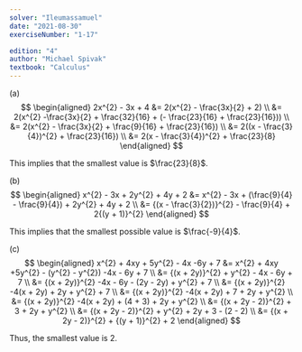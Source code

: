 ```yaml
---
solver: "Ileumassamuel"
date: "2021-08-30"
exerciseNumber: "1-17"

edition: "4"
author: "Michael Spivak"
textbook: "Calculus"
---
```


(a) 
$$
\begin{aligned}
2x^{2} - 3x + 4 &= 2(x^{2} - \frac{3x}{2} + 2) \\
&= 2(x^{2} -\frac{3x}{2} + \frac{32}{16} + (- \frac{23}{16} + \frac{23}{16})) \\
&= 2(x^{2} - \frac{3x}{2} + \frac{9}{16} + \frac{23}{16}) \\
&= 2((x - \frac{3}{4})^{2} + \frac{23}{16}) \\
&= 2(x - \frac{3}{4})^{2} + \frac{23}{8}
\end{aligned}
$$


This implies that the smallest value is $\frac{23}{8}$.

(b) 
$$
\begin{aligned}
x^{2} - 3x + 2y^{2} + 4y + 2 &= x^{2} - 3x + (\frac{9}{4} - \frac{9}{4}) + 2y^{2} + 4y + 2 \\
&= {(x - \frac{3}{2})}^{2} - \frac{9}{4} + 2{(y + 1)}^{2}
\end{aligned}
$$


This implies that the smallest possible value is $\frac{-9}{4}$.

(c) 
$$
\begin{aligned}
x^{2} + 4xy + 5y^{2} - 4x -6y + 7 &= x^{2} + 4xy +5y^{2} - (y^{2} - y^{2}) -4x - 6y + 7 \\
&= {(x + 2y)}^{2} + y^{2} - 4x - 6y + 7 \\
&= {(x + 2y)}^{2} -4x - 6y - (2y - 2y) + y^{2} + 7 \\
&= {(x + 2y)}^{2} -4(x + 2y) + 2y + y^{2} + 7 \\
&= {(x + 2y)}^{2} -4(x + 2y) + 7 + 2y + y^{2} \\
&= {(x + 2y)}^{2} -4(x + 2y) + (4 + 3) + 2y + y^{2} \\
&= {(x + 2y - 2)}^{2} + 3 + 2y + y^{2} \\
&= {(x + 2y - 2)}^{2} + y^{2} + 2y + 3 - (2 - 2) \\
&= {(x + 2y - 2)}^{2} + {(y + 1)}^{2} + 2
\end{aligned}
$$


Thus, the smallest value is $2$.
